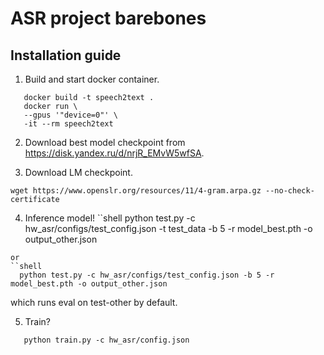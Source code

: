 # ASR project barebones

## Installation guide

1. Build and start docker container.
```shell
   docker build -t speech2text .
   docker run \
   --gpus '"device=0"' \
   -it --rm speech2text
```

2. Download best model checkpoint from https://disk.yandex.ru/d/nrjR_EMvW5wfSA.

3. Download LM checkpoint.
```shell
wget https://www.openslr.org/resources/11/4-gram.arpa.gz --no-check-certificate
```

4. Inference model!
``shell
   python test.py -c hw_asr/configs/test_config.json -t test_data -b 5 -r model_best.pth -o output_other.json
```
or 
``shell
  python test.py -c hw_asr/configs/test_config.json -b 5 -r model_best.pth -o output_other.json
```
which runs eval on test-other by default.

5. Train?
```shell
   python train.py -c hw_asr/config.json
```
